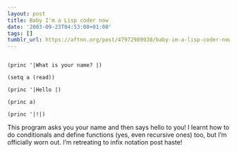 ```yaml
---
layout: post
title: Baby I'm a Lisp coder now
date: '2003-09-23T04:53:00+01:00'
tags: []
tumblr_url: https://aftnn.org/post/47972989938/baby-im-a-lisp-coder-now
---
```

<p class="eg"><code>
(princ '|What is your name? |)<br/>
(setq a (read))<br/>
(princ '|Hello |)<br/>
(princ a)<br/>
(princ '|!|)
</code></p>
<p>This program asks you your name and then says hello to you! I learnt how to do conditionals and define functions (yes, even recursive ones) too, but I&rsquo;m officially worn out. I&rsquo;m retreating to infix notation post haste!</p>
